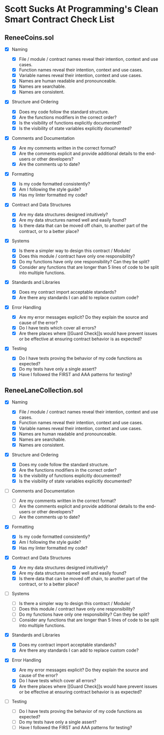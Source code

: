 # Scott Sucks At Programming's Clean Smart Contract Check List

## ReneeCoins.sol

- [x] Naming

  - [x] File / module / contract names reveal their intention, context and
        use cases.
  - [x] Function names reveal their intention, context and use cases.
  - [x] Variable names reveal their intention, context and use cases.
  - [x] Names are human readable and pronounceable.
  - [x] Names are searchable.
  - [x] Names are consistent.

- [x] Structure and Ordering

  - [x] Does my code follow the standard structure.
  - [x] Are the functions modifiers in the correct order?
  - [x] Is the visibility of functions explicitly documented?
  - [x] Is the visibility of state variables explicitly documented?

- [x] Comments and Documentation

  - [x] Are my comments written in the correct format?
  - [x] Are the comments explicit and provide additional details to the end-users or other developers?
  - [x] Are the comments up to date?

- [x] Formatting

  - [x] Is my code formatted consistently?
  - [x] Am I following the style guide?
  - [x] Has my linter formatted my code?

- [x] Contract and Data Structures

  - [x] Are my data structures designed intuitively?
  - [x] Are my data structures named well and easily found?
  - [x] Is there data that can be moved off chain, to another part of the contract, or to a better place?

- [x] Systems

  - [x] Is there a simpler way to design this contract / Module/
  - [x] Does this module / contract have only one responsibility?
  - [x] Do my functions have only one responsibility? Can they be split?
  - [x] Consider any functions that are longer than 5 lines of code to be
        split into multiple functions.

- [x] Standards and Libraries

  - [x] Does my contract import acceptable standards?
  - [x] Are there any standards I can add to replace custom code?

- [x] Error Handling

  - [x] Are my error messages explicit? Do they explain the source and cause
        of the error?
  - [x] Do I have tests which cover all errors?
  - [x] Are there places where [[Guard Check]]s would have prevent issues or
        be effective at ensuring contract behavior is as expected?

- [x] Testing
  - [x] Do I have tests proving the behavior of my code functions as
        expected?
  - [x] Do my tests have only a single assert?
  - [x] Have I followed the FIRST and AAA patterns for testing?

## ReneeLaneCollection.sol

- [x] Naming

  - [x] File / module / contract names reveal their intention, context and
        use cases.
  - [x] Function names reveal their intention, context and use cases.
  - [x] Variable names reveal their intention, context and use cases.
  - [x] Names are human readable and pronounceable.
  - [x] Names are searchable.
  - [x] Names are consistent.

- [x] Structure and Ordering

  - [x] Does my code follow the standard structure.
  - [x] Are the functions modifiers in the correct order?
  - [x] Is the visibility of functions explicitly documented?
  - [x] Is the visibility of state variables explicitly documented?

- [ ] Comments and Documentation

  - [ ] Are my comments written in the correct format?
  - [ ] Are the comments explicit and provide additional details to the end-users or other developers?
  - [ ] Are the comments up to date?

- [x] Formatting

  - [x] Is my code formatted consistently?
  - [x] Am I following the style guide?
  - [x] Has my linter formatted my code?

- [x] Contract and Data Structures

  - [x] Are my data structures designed intuitively?
  - [x] Are my data structures named well and easily found?
  - [x] Is there data that can be moved off chain, to another part of the contract, or to a better place?

- [ ] Systems

  - [ ] Is there a simpler way to design this contract / Module/
  - [ ] Does this module / contract have only one responsibility?
  - [ ] Do my functions have only one responsibility? Can they be split?
  - [ ] Consider any functions that are longer than 5 lines of code to be
        split into multiple functions.

- [x] Standards and Libraries

  - [x] Does my contract import acceptable standards?
  - [x] Are there any standards I can add to replace custom code?

- [x] Error Handling

  - [x] Are my error messages explicit? Do they explain the source and cause
        of the error?
  - [x] Do I have tests which cover all errors?
  - [x] Are there places where [[Guard Check]]s would have prevent issues or
        be effective at ensuring contract behavior is as expected?

- [ ] Testing
  - [ ] Do I have tests proving the behavior of my code functions as
        expected?
  - [ ] Do my tests have only a single assert?
  - [ ] Have I followed the FIRST and AAA patterns for testing?
